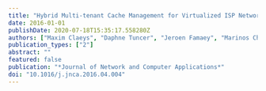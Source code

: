 ```yaml
---
title: "Hybrid Multi-tenant Cache Management for Virtualized ISP Networks"
date: 2016-01-01
publishDate: 2020-07-18T15:35:17.558280Z
authors: ["Maxim Claeys", "Daphne Tuncer", "Jeroen Famaey", "Marinos Charalambides", "Steven Latré", "George Pavlou", "Filip De Turck"]
publication_types: ["2"]
abstract: ""
featured: false
publication: "*Journal of Network and Computer Applications*"
doi: "10.1016/j.jnca.2016.04.004"
---
```


